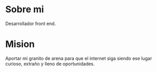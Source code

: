 # Sobre mi

Desarrollador front end. 

# Mision

Aportar mi granito de arena para que el internet siga siendo ese lugar curioso, extraño y lleno de oportunidades.
